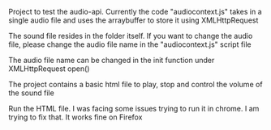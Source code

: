 Project to test the audio-api. Currently the code "audiocontext.js" takes in a single audio file and uses the arraybuffer to store it using XMLHttpRequest

The sound file resides in the folder itself. If you want to change the audio file, please change the audio file name in the "audiocontext.js" script file

The audio file name can be changed in the init function under XMLHttpRequest open()

The project contains a basic html file to play, stop and control the volume of the sound file

Run the HTML file. I was facing some issues trying to run it in chrome. I am trying to fix that. It works fine on Firefox
